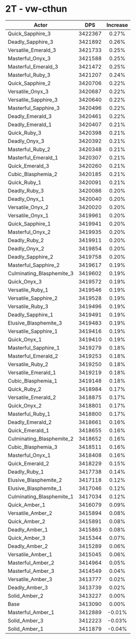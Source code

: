 # 2T - vw-cthun
| Actor | DPS | Increase |
|---|:---:|:---:|
|Quick_Sapphire_3|3422367|0.27%|
|Deadly_Sapphire_3|3421892|0.26%|
|Versatile_Emerald_3|3421733|0.25%|
|Masterful_Onyx_3|3421588|0.25%|
|Masterful_Emerald_3|3421472|0.25%|
|Masterful_Ruby_3|3421207|0.24%|
|Quick_Sapphire_2|3420706|0.22%|
|Versatile_Onyx_3|3420687|0.22%|
|Versatile_Sapphire_3|3420640|0.22%|
|Masterful_Sapphire_3|3420496|0.22%|
|Deadly_Emerald_3|3420461|0.22%|
|Deadly_Emerald_1|3420407|0.21%|
|Quick_Ruby_3|3420398|0.21%|
|Deadly_Onyx_3|3420392|0.21%|
|Masterful_Ruby_2|3420348|0.21%|
|Masterful_Emerald_1|3420307|0.21%|
|Quick_Emerald_3|3420260|0.21%|
|Cubic_Blasphemia_2|3420185|0.21%|
|Quick_Ruby_1|3420091|0.21%|
|Deadly_Ruby_3|3420086|0.20%|
|Deadly_Onyx_1|3420040|0.20%|
|Versatile_Onyx_2|3420020|0.20%|
|Versatile_Onyx_1|3419961|0.20%|
|Quick_Sapphire_1|3419941|0.20%|
|Masterful_Onyx_2|3419935|0.20%|
|Deadly_Ruby_2|3419911|0.20%|
|Deadly_Onyx_2|3419854|0.20%|
|Deadly_Sapphire_2|3419758|0.20%|
|Masterful_Sapphire_2|3419617|0.19%|
|Culminating_Blasphemite_3|3419602|0.19%|
|Quick_Onyx_3|3419572|0.19%|
|Versatile_Ruby_1|3419546|0.19%|
|Versatile_Sapphire_2|3419528|0.19%|
|Versatile_Ruby_3|3419496|0.19%|
|Deadly_Sapphire_1|3419491|0.19%|
|Elusive_Blasphemite_3|3419483|0.19%|
|Versatile_Sapphire_1|3419416|0.19%|
|Quick_Onyx_1|3419410|0.19%|
|Masterful_Sapphire_1|3419279|0.18%|
|Masterful_Emerald_2|3419253|0.18%|
|Versatile_Ruby_2|3419250|0.18%|
|Versatile_Emerald_1|3419219|0.18%|
|Cubic_Blasphemia_1|3419148|0.18%|
|Quick_Ruby_2|3418984|0.17%|
|Versatile_Emerald_2|3418875|0.17%|
|Quick_Onyx_2|3418801|0.17%|
|Masterful_Ruby_1|3418800|0.17%|
|Deadly_Emerald_2|3418661|0.16%|
|Quick_Emerald_1|3418655|0.16%|
|Culminating_Blasphemite_2|3418652|0.16%|
|Cubic_Blasphemia_3|3418511|0.16%|
|Masterful_Onyx_1|3418408|0.16%|
|Quick_Emerald_2|3418229|0.15%|
|Deadly_Ruby_1|3417738|0.14%|
|Elusive_Blasphemite_2|3417118|0.12%|
|Elusive_Blasphemite_1|3417046|0.12%|
|Culminating_Blasphemite_1|3417034|0.12%|
|Quick_Amber_1|3416079|0.09%|
|Versatile_Amber_2|3415894|0.08%|
|Quick_Amber_2|3415891|0.08%|
|Deadly_Amber_1|3415863|0.08%|
|Quick_Amber_3|3415344|0.07%|
|Deadly_Amber_2|3415289|0.06%|
|Versatile_Amber_1|3415045|0.06%|
|Masterful_Amber_2|3414964|0.05%|
|Masterful_Amber_3|3414549|0.04%|
|Versatile_Amber_3|3413777|0.02%|
|Deadly_Amber_3|3413739|0.02%|
|Solid_Amber_2|3413227|0.00%|
|Base|3413090|0.00%|
|Masterful_Amber_1|3412889|-0.01%|
|Solid_Amber_3|3412223|-0.03%|
|Solid_Amber_1|3411879|-0.04%|
